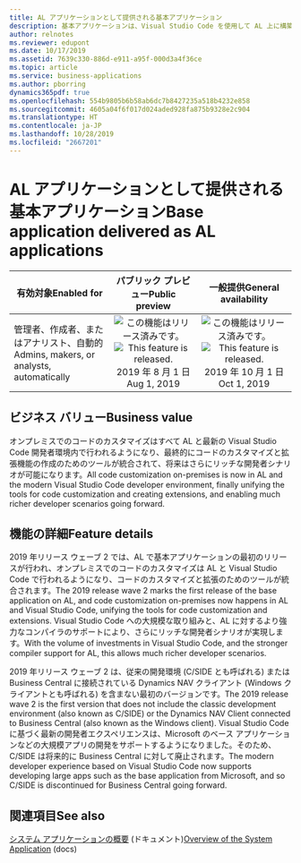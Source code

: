 ```yaml
---
title: AL アプリケーションとして提供される基本アプリケーション
description: 基本アプリケーションは、Visual Studio Code を使用して AL 上に構築されたシステム、基盤、コア アプリとして提供されます。
author: relnotes
ms.reviewer: edupont
ms.date: 10/17/2019
ms.assetid: 7639c330-886d-e911-a95f-000d3a4f36ce
ms.topic: article
ms.service: business-applications
ms.author: pborring
dynamics365pdf: true
ms.openlocfilehash: 554b9805b6b58ab6dc7b8427235a518b4232e858
ms.sourcegitcommit: 4605a04f6f017d024aded928fa875b9328e2c904
ms.translationtype: HT
ms.contentlocale: ja-JP
ms.lasthandoff: 10/28/2019
ms.locfileid: "2667201"
---
```

# <a name="base-application-delivered-as-al-applications"></a><span data-ttu-id="f5164-103">AL アプリケーションとして提供される基本アプリケーション</span><span class="sxs-lookup"><span data-stu-id="f5164-103">Base application delivered as AL applications</span></span>


| <span data-ttu-id="f5164-104">有効対象</span><span class="sxs-lookup"><span data-stu-id="f5164-104">Enabled for</span></span>    |  <span data-ttu-id="f5164-105">パブリック プレビュー</span><span class="sxs-lookup"><span data-stu-id="f5164-105">Public preview</span></span> | <span data-ttu-id="f5164-106">一般提供</span><span class="sxs-lookup"><span data-stu-id="f5164-106">General availability</span></span> | 
| ---------- | :----------: |:----------: |
|<span data-ttu-id="f5164-107">管理者、作成者、またはアナリスト、自動的</span><span class="sxs-lookup"><span data-stu-id="f5164-107">Admins, makers, or analysts, automatically</span></span>|<span data-ttu-id="f5164-108">![この機能はリリース済みです。](/dynamics365-release-plan/media/green-checkmark.png "この機能はリリース済みです。")</span><span class="sxs-lookup"><span data-stu-id="f5164-108">![This feature is released.](/dynamics365-release-plan/media/green-checkmark.png "This feature is released.")</span></span> <span data-ttu-id="f5164-109">2019 年 8 月 1 日</span><span class="sxs-lookup"><span data-stu-id="f5164-109">Aug 1, 2019</span></span>| <span data-ttu-id="f5164-110">![この機能はリリース済みです。](/dynamics365-release-plan/media/green-checkmark.png "この機能はリリース済みです。")</span><span class="sxs-lookup"><span data-stu-id="f5164-110">![This feature is released.](/dynamics365-release-plan/media/green-checkmark.png "This feature is released.")</span></span> <span data-ttu-id="f5164-111">2019 年 10 月 1 日</span><span class="sxs-lookup"><span data-stu-id="f5164-111">Oct 1, 2019</span></span>|


## <a name="business-value"></a><span data-ttu-id="f5164-112">ビジネス バリュー</span><span class="sxs-lookup"><span data-stu-id="f5164-112">Business value</span></span>
<!-- bv start -->
<span data-ttu-id="f5164-113">オンプレミスでのコードのカスタマイズはすべて AL と最新の Visual Studio Code 開発者環境内で行われるようになり、最終的にコードのカスタマイズと拡張機能の作成のためのツールが統合されて、将来はさらにリッチな開発者シナリオが可能になります。</span><span class="sxs-lookup"><span data-stu-id="f5164-113">All code customization on-premises is now in AL and the modern Visual Studio Code developer environment, finally unifying the tools for code customization and creating extensions, and enabling much richer developer scenarios going forward.</span></span>
<!-- bv end -->



## <a name="feature-details"></a><span data-ttu-id="f5164-114">機能の詳細</span><span class="sxs-lookup"><span data-stu-id="f5164-114">Feature details</span></span>
<!--feature detail start -->
<span data-ttu-id="f5164-115">2019 年リリース ウェーブ 2 では、AL で基本アプリケーションの最初のリリースが行われ、オンプレミスでのコードのカスタマイズは AL と Visual Studio Code で行われるようになり、コードのカスタマイズと拡張のためのツールが統合されます。</span><span class="sxs-lookup"><span data-stu-id="f5164-115">The 2019 release wave 2 marks the first release of the base application on AL, and code customization on-premises now happens in AL and Visual Studio Code, unifying the tools for code customization and extensions.</span></span> <span data-ttu-id="f5164-116">Visual Studio Code への大規模な取り組みと、AL に対するより強力なコンパイラのサポートにより、さらにリッチな開発者シナリオが実現します。</span><span class="sxs-lookup"><span data-stu-id="f5164-116">With the volume of investments in Visual Studio Code, and the stronger compiler support for AL, this allows much richer developer scenarios.</span></span> 

<span data-ttu-id="f5164-117">2019 年リリース ウェーブ 2 は、従来の開発環境 (C/SIDE とも呼ばれる) または Business Central に接続されている Dynamics NAV クライアント (Windows クライアントとも呼ばれる) を含まない最初のバージョンです。</span><span class="sxs-lookup"><span data-stu-id="f5164-117">The 2019 release wave 2 is the first version that does not include the classic development environment (also known as C/SIDE) or the Dynamics NAV Client connected to Business Central (also known as the Windows client).</span></span> <span data-ttu-id="f5164-118">Visual Studio Code に基づく最新の開発者エクスペリエンスは、Microsoft のベース アプリケーションなどの大規模アプリの開発をサポートするようになりました。そのため、C/SIDE は将来的に Business Central に対して廃止されます。</span><span class="sxs-lookup"><span data-stu-id="f5164-118">The modern developer experience based on Visual Studio Code now supports developing large apps such as the base application from Microsoft, and so C/SIDE is discontinued for Business Central going forward.</span></span>
<!--feature detail end -->










## <a name="see-also"></a><span data-ttu-id="f5164-119">関連項目</span><span class="sxs-lookup"><span data-stu-id="f5164-119">See also</span></span>

<span data-ttu-id="f5164-120">[システム アプリケーションの概要](https://docs.microsoft.com/dynamics365/business-central/dev-itpro/developer/devenv-system-application-overview) (ドキュメント)</span><span class="sxs-lookup"><span data-stu-id="f5164-120">[Overview of the System Application](https://docs.microsoft.com/dynamics365/business-central/dev-itpro/developer/devenv-system-application-overview) (docs)</span></span>
